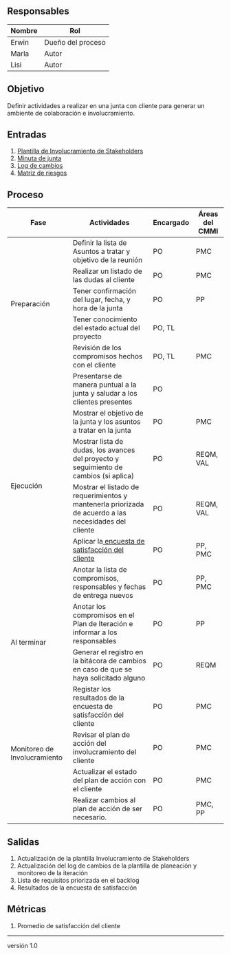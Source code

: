 ## Responsables

| Nombre  | Rol   |
|---------|-------|
|Erwin| Dueño del proceso |
|Marla| Autor |
|Lisi| Autor |

## Objetivo
Definir actividades a realizar en una junta con cliente para generar un ambiente de colaboración e involucramiento.

## Entradas
1. [Plantilla de Involucramiento de Stakeholders](https://docs.google.com/spreadsheets/d/1LJW6x2z5gMSXP4xEJpemfEZRcDW06QFz_OxPx2q0hZI/edit#gid=1409053923) 
2. [Minuta de junta](https://docs.google.com/document/d/1k6VO5KwX-mtLj0ZjzU7Rezhc-J7_iJ3ESrvyFMy-uRY/edit?usp=sharing)
3. [Log de cambios](https://docs.google.com/spreadsheets/d/1LJBa3L4L6kyVMiC2n8WxKfYz4tH5eatCR0WTTe5kJVw/edit#gid=1200040460)
4. [Matriz de riesgos](https://docs.google.com/spreadsheets/d/18VTmqZFssfmSA94mQ-7-Vk1mXdO4NWjvTCE1Hzx7w4g/edit#gid=1120081718)

## Proceso

<table>
  <thead>
    <tr>
      <th>Fase</th>
      <th>Actividades</th>
      <th>Encargado</th>
      <th>Áreas del CMMI</th>
    </tr>
  </thead>
  <tbody>
    <tr>
      <td rowspan="5">Preparación</td>
      <td>Definir la lista de Asuntos a tratar y objetivo de la reunión</td>
      <td>PO</td>
      <td>PMC</td>
    </tr>
    <tr>
      <td>Realizar un listado de las dudas al cliente</td>
      <td>PO</td>
      <td>PMC </td>
    </tr>
    <tr>
      <td> Tener confirmación del lugar, fecha, y hora de la junta</td>
      <td>PO</td>
      <td>PP</td>
    </tr>
    <tr>
      <td>Tener conocimiento del estado actual del proyecto </td>
      <td>PO, TL</td>
      <td></td>
    </tr>
    <tr>
      <td>Revisión de los compromisos hechos con el cliente</td>
      <td>PO, TL</td>
      <td>PMC</td>
    </tr>
    <tr>
      <td rowspan="6">Ejecución</td>
      <td>Presentarse de manera puntual a la junta y saludar a los clientes presentes </td>
      <td>PO</td>
      <td></td>
    </tr>
    <tr>
      <td>Mostrar el objetivo de la junta y los asuntos a tratar en la junta</td>
      <td>PO</td>
      <td>PMC</td>
    </tr>
    <tr>
      <td>Mostrar lista de dudas, los avances del proyecto y seguimiento de cambios (si aplica)</td>
      <td>PO</td>
      <td>REQM, VAL </td>
    </tr>
    <tr>
      <td>Mostrar el listado de requerimientos y mantenerla priorizada de acuerdo a las necesidades del cliente </td>
      <td>PO</td>
      <td>REQM, VAL</td>
    </tr>
    <tr>
      <td>Aplicar la<a href="https://forms.gle/qk8K3Cgn8JJsB9dW6"> encuesta de satisfacción del cliente</a></td>
      <td>PO</td>
      <td>PP, PMC</td>
    </tr>
    <tr>
      <td>Anotar la lista de compromisos, responsables y fechas de entrega nuevos</td>
      <td>PO</td>
      <td>PP, PMC</td>
    </tr>
    <tr>
      <td rowspan="2"> Al terminar </td>
      <td> Anotar los compromisos en el Plan de Iteración e informar  a los responsables </td>
      <td>PO</td>
      <td>PP</td>
    </tr>
      <td>Generar el registro en la bitácora de cambios en caso de que se haya solicitado alguno </td>
      <td>PO</td>
      <td>REQM</td>
    </tr>
    <tr>
      <td rowspan="4"> Monitoreo de Involucramiento </td>
      <td>Registar los resultados de la encuesta de satisfacción del cliente</td>
      <td>PO</td>
      <td>PMC</td>
    </tr>
    <tr>
      <td>Revisar el plan de acción del involucramiento del cliente</td>
      <td>PO</td>
      <td>PMC</td>
    </tr>
    <tr>
      <td>Actualizar el estado del plan de acción con el cliente</td>
      <td>PO</td>
      <td>PMC</td>
    </tr>
    <tr>
      <td>Realizar cambios al plan de acción de ser necesario.</td>
      <td>PO</td>
      <td>PMC, PP</td>
    </tr>
  </tbody>
</table>

## Salidas
1. Actualización de la plantilla Involucramiento de Stakeholders
2. Actualización del log de cambios de la plantilla de planeación y monitoreo de la iteración
3. Lista de requisitos priorizada en el backlog
4. Resultados de la encuesta de satisfacción


## Métricas
1. Promedio de satisfacción del cliente

***
versión 1.0